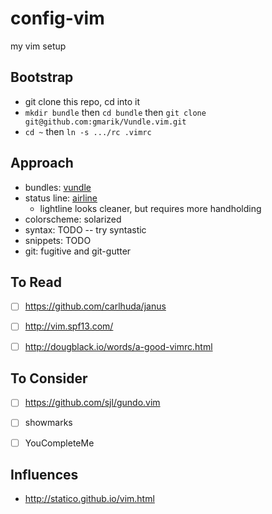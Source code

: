 config-vim
==========

my vim setup

Bootstrap
---------
* git clone this repo, cd into it
* `mkdir bundle` then `cd bundle` then `git clone git@github.com:gmarik/Vundle.vim.git`
* `cd ~` then `ln -s .../rc .vimrc`


Approach
--------
* bundles:  [vundle](https://github.com/gmarik/Vundle.vim)
* status line:  [airline](https://github.com/bling/vim-airline)
    * lightline looks cleaner, but requires more handholding
* colorscheme:  solarized
* syntax:  TODO -- try syntastic
* snippets:  TODO
* git:  fugitive and git-gutter


To Read
-------
* [ ] https://github.com/carlhuda/janus
* [ ] http://vim.spf13.com/
* [ ] http://dougblack.io/words/a-good-vimrc.html


To Consider
-----------
* [ ] https://github.com/sjl/gundo.vim
* [ ] showmarks
* [ ] YouCompleteMe


Influences
----------
* http://statico.github.io/vim.html



